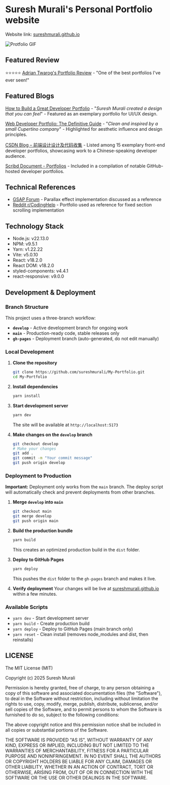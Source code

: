 # Suresh Murali's Personal Portfolio website

Website link: [sureshmurali.github.io](sureshmurali.github.io)

![Protfolio GIF](https://user-images.githubusercontent.com/8108361/59652016-03d01a00-91c7-11e9-8106-798d16488073.gif)

## Featured Review

⭐⭐⭐⭐⭐ [Adrian Twarog's Portfolio Review](https://www.youtube.com/watch?v=KWVJTRWILjU&t=26s) - "One of the best portfolios I've ever seen!"

## Featured Blogs

[How to Build a Great Developer Portfolio](https://dev.to/actitime/how-to-build-a-great-developer-portfolio-examples-tools-bkj) - "_Suresh Murali created a design that you can feel_" - Featured as an exemplary portfolio for UI/UX design.

[Web Developer Portfolio: The Definitive Guide](https://soshace.com/web-developer-portfolio-the-definitive-2019-guide-with-15-portfolio-examples/) - "_Clean and inspired by a small Cupertino company_" - Highlighted for aesthetic influence and design principles.

[CSDN Blog – 前端设计设计及代码收集](https://blog.csdn.net/weixin_44649780/article/details/128276405) - Listed among 15 exemplary front-end developer portfolios, showcasing work to a Chinese-speaking developer audience.

[Scribd Document - Portfolios](https://www.scribd.com/document/840011183/PDF-Portfolios) - Included in a compilation of notable GitHub-hosted developer portfolios.

## Technical References

- [GSAP Forum](https://gsap.com/community/forums/topic/35929-gsap-scrolltriger-split-screen/) - Parallax effect implementation discussed as a reference
- [Reddit r/CodingHelp](https://www.reddit.com/r/CodingHelp/comments/vmk50v/help_with_fixed_section_scrolling/) - Portfolio used as reference for fixed section scrolling implementation

## Technology Stack

- Node.js: v22.13.0
- NPM: v9.5.1
- Yarn: v1.22.22
- Vite: v5.0.10
- React: v18.2.0
- React DOM: v18.2.0
- styled-components: v4.4.1
- react-responsive: v9.0.0

## Development & Deployment

### Branch Structure

This project uses a three-branch workflow:

- **`develop`** - Active development branch for ongoing work
- **`main`** - Production-ready code, stable releases only
- **`gh-pages`** - Deployment branch (auto-generated, do not edit manually)

### Local Development

1. **Clone the repository**
   ```bash
   git clone https://github.com/sureshmurali/My-Portfolio.git
   cd My-Portfolio
   ```

2. **Install dependencies**
   ```bash
   yarn install
   ```

3. **Start development server**
   ```bash
   yarn dev
   ```
   The site will be available at `http://localhost:5173`

4. **Make changes on the `develop` branch**
   ```bash
   git checkout develop
   # Make your changes
   git add .
   git commit -m "Your commit message"
   git push origin develop
   ```

### Deployment to Production

**Important:** Deployment only works from the `main` branch. The deploy script will automatically check and prevent deployments from other branches.

1. **Merge `develop` into `main`**
   ```bash
   git checkout main
   git merge develop
   git push origin main
   ```

2. **Build the production bundle**
   ```bash
   yarn build
   ```
   This creates an optimized production build in the `dist` folder.

3. **Deploy to GitHub Pages**
   ```bash
   yarn deploy
   ```
   This pushes the `dist` folder to the `gh-pages` branch and makes it live.

4. **Verify deployment**
   Your changes will be live at [sureshmurali.github.io](https://sureshmurali.github.io) within a few minutes.

### Available Scripts

- `yarn dev` - Start development server
- `yarn build` - Create production build
- `yarn deploy` - Deploy to GitHub Pages (main branch only)
- `yarn reset` - Clean install (removes node_modules and dist, then reinstalls)

## LICENSE

The MIT License (MIT)

Copyright (c) 2025 Suresh Murali

Permission is hereby granted, free of charge, to any person obtaining a copy
of this software and associated documentation files (the "Software"), to deal
in the Software without restriction, including without limitation the rights
to use, copy, modify, merge, publish, distribute, sublicense, and/or sell
copies of the Software, and to permit persons to whom the Software is
furnished to do so, subject to the following conditions:

The above copyright notice and this permission notice shall be included in all
copies or substantial portions of the Software.

THE SOFTWARE IS PROVIDED "AS IS", WITHOUT WARRANTY OF ANY KIND, EXPRESS OR
IMPLIED, INCLUDING BUT NOT LIMITED TO THE WARRANTIES OF MERCHANTABILITY,
FITNESS FOR A PARTICULAR PURPOSE AND NONINFRINGEMENT. IN NO EVENT SHALL THE
AUTHORS OR COPYRIGHT HOLDERS BE LIABLE FOR ANY CLAIM, DAMAGES OR OTHER
LIABILITY, WHETHER IN AN ACTION OF CONTRACT, TORT OR OTHERWISE, ARISING FROM,
OUT OF OR IN CONNECTION WITH THE SOFTWARE OR THE USE OR OTHER DEALINGS IN THE
SOFTWARE.
